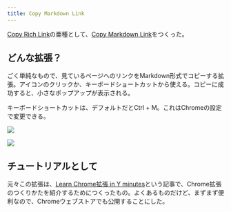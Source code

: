 ```yaml
---
title: Copy Markdown Link
---
```

[Copy Rich Link](https://chrome.google.com/webstore/detail/copy-rich-link/hikiamlgpdcabppakpmemaofmkgknpea)の亜種として、[Copy Markdown Link](https://chrome.google.com/webstore/detail/copy-markdown-link/gkceaaphhbeanfciglgpffnncfpipjpa)をつくった。

どんな拡張？
------

ごく単純なもので、見ているページへのリンクをMarkdown形式でコピーする拡張。アイコンのクリックか、キーボードショートカットから使える。コピーに成功すると、小さなポップアップが表示される。

キーボードショートカットは、デフォルトだとCtrl + M。これはChromeの設定で変更できる。

![](https://lh4.googleusercontent.com/ofYSg73ZXVx0CqS13GQj0NuArPs502wRQf_OKfqICZn2XvcB3t-_yQ_Efv7HKGVLMndSbZM2PGkH5PkX0nZ2IPzpOViC3OK3HJ6VgY1ZQj-bZLIPPWEu8bLb5Sjwb1dkBxpUPbKEs6Koq6ReZpnLWw)

![](https://lh6.googleusercontent.com/hXYSNJMzn_hNru4wn-q_c8hY-c1IEUs_g06kTtNiJbeO4KVc9-ShNW8B70D-NchtWSVolNSuh5IQOhQjV6HDcVZ7Xa3lhu1Z0uZwhDuRNBscbzrvKFAp8HAKPj-Awh5mq4uQ9Z1ay9TunTSL13ebZw)

チュートリアルとして
----------

元々この拡張は、[Learn Chrome拡張 in Y minutes](https://r7kamura.com/articles/2022-05-18-learn-chrome-extention-in-y-minutes)という記事で、Chrome拡張のつくりかたを紹介するためにつくったもの。よくあるものだけど、まずまず便利なので、Chromeウェブストアでも公開することにした。

